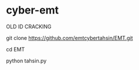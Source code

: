 # cyber-emt


OLD ID CRACKING 

git clone https://github.com/emtcybertahsin/EMT.git

cd EMT

python tahsin.py
